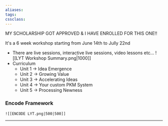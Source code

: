 ```yaml
---
aliases:
tags:
cssclass: 
---
```


MY SCHOLARSHIP GOT APPROVED & I HAVE ENROLLED FOR THIS ONE!!

It's a 6 week workshop starting from June 14th to Jully 22nd
- There are live sessions, interactive live sessions, video lessons etc...
	![[LYT Workshop Summary.png|1000]]
- Curriculum
	- Unit 1 → Idea Emergence
	- Unit 2 → Growing Value
	- Unit 3 → Accelerating Ideas
	- Unit 4 → Your custom PKM System
	- Unit 5 → Processing Newness

### Encode Framework
	![[ENCODE LYT.png|500|500]]

---
